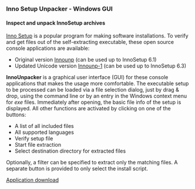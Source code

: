 ### Inno Setup Unpacker - Windows GUI

#### Inspect and unpack InnoSetup archives

[Inno Setup](http://www.jrsoftware.org/isinfo.php) is a popular program
for making software installations. To verify and get files out of the self-extracting 
executable, these open source console applications are available:

- Original version [Innounp](http://sourceforge.net/projects/innounp) (can be used up to InnoSetup 6.1)
- Updated Unicode version [Innounp-1](innounp-1) (can be used up to InnoSetup 6.3)

**InnoUnpacker** is a graphical user interface (GUI) for these console applications
that makes the usage more comfortable.
The executable setup to be processed can be loaded via a file selection dialog, just 
by drag & drop, using the command line or by an entry in the Windows context menu for *exe* files. 
Immediately after opening, the basic file info of the setup is displayed. All other functions are activated by clicking on one of the buttons:

- A list of all included files 
- All supported languages 
- Verify setup file
- Start file extraction
- Select destination directory for extracted files

Optionally, a filter can be specified to extract only the matching files. A separate button is provided to only select the install script. 

[Application download](https://www.rathlev-home.de/index-e.html?tools/prog-e.html#unpack)
